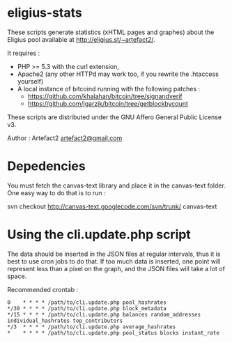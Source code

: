 eligius-stats
=============

These scripts generate statistics (xHTML pages and graphes) about the Eligius pool available at http://eligius.st/~artefact2/.

It requires :

* PHP >= 5.3 with the curl extension,
* Apache2 (any other HTTPd may work too, if you rewrite the .htaccess yourself)
* A local instance of bitcoind running with the following patches :
	* https://github.com/khalahan/bitcoin/tree/signandverif
	* https://github.com/jgarzik/bitcoin/tree/getblockbycount

These scripts are distributed under the GNU Affero General Public License v3.

Author : Artefact2 <artefact2@gmail.com>

Depedencies
===========

You must fetch the canvas-text library and place it in the canvas-text folder. One easy way to do that is to run :

svn checkout http://canvas-text.googlecode.com/svn/trunk/ canvas-text

Using the cli.update.php script
===============================

The data should be inserted in the JSON files at regular intervals, thus it is best to use cron jobs to do that. If
too much data is inserted, one point will represent less than a pixel on the graph, and the JSON files will take
a lot of space.

Recommended crontab :

	0    * * * * /path/to/cli.update.php pool_hashrates
	*/30 * * * * /path/to/cli.update.php block_metadata
	*/15 * * * * /path/to/cli.update.php balances random_addresses individual_hashrates top_contributors
	*/3  * * * * /path/to/cli.update.php average_hashrates
	*    * * * * /path/to/cli.update.php pool_status blocks instant_rate
